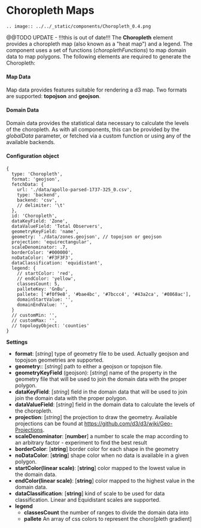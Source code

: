 # Choropleth Maps
```eval_rst
.. image:: ../../_static/components/Choropleth_0.4.png
```

@@TODO UPDATE - !!!this is out of date!!!
The **Choropleth** element provides a choropleth map (also known as a "heat map") and a legend. The component uses a set of functions (*choroplethFunctions*) to map domain data to map polygons. The following elements are required to generate the Choropleth:

#### Map Data
Map data provides features suitable for rendering a d3 map. Two formats are supported: **topojson** and **geojson**. 

#### Domain Data
Domain data provides the statistical data necessary to calculate the levels of the choropleth. As with all components, this can be provided by the *globalData* parameter, or fetched via a custom function or using any of the available backends.

#### Configuration object
```
{
  type: 'Choropleth',
  format: 'geojson',
  fetchData: {
    url: './data/apollo-parsed-1737-325_0.csv',
    type: 'backend',
    backend: 'csv',
    // delimiter: '\t'
  },
  id: 'Choropleth',
  dataKeyField: 'Zone',
  dataValueField: 'Total Observers',
  geometryKeyField: 'name',
  geometry: './data/zones.geojson', // topojson or geojson
  projection: 'equirectangular', 
  scaleDenominator: .7,
  borderColor: '#000000',
  noDataColor: '#F3F3F3',
  dataClassification: 'equidistant',
  legend: {
    // startColor: 'red',
    // endColor: 'yellow',          
    classesCount: 5,
    palleteKey: 'GnBu',
    pallete: ['#f0f9e8', '#bae4bc', '#7bccc4', '#43a2ca', '#0868ac'],
    domainStartValue: '',
    domainEndValue: '',
  }
  // customMin: '',
  // customMax: '',
  // topologyObject: 'counties'
}
```
**Settings**
* **format**: [_string_] type of geometry file to be used. Actually geojson and topojson geometries are supported.
* **geometry:**: [_string_] path to either a geojson or topojson file.
* **geometryKeyField** (geojson): [_string_] name of the property in the geometry file that will be used to join the domain data with the proper polygon.
* **dataKeyField**: [_string_] field in the domain data that will be used to join join the domain data with the proper polygon.
* **dataValueField**: [_string_] field in the domain data to calculate the levels of the choropleth.
* **projection**: [_string_] the projection to draw the geometry. Available projections can be found at https://github.com/d3/d3/wiki/Geo-Projections. 
* **scaleDenominator**: [__number__] a number to scale the map according to an arbitrary factor - experiment to find the best result
* **borderColor**: [__string__] border color for each shape in the geometry
* **noDataColor**: [__string__] shape color when no data is available in a given polygon.
* **startColor(linear scale)**: [__string__] color mapped to the lowest value in the domain data.
* **endColor(linear scale)**: [__string__] color mapped to the highest value in the domain data.
* **dataClassification**: [__string__] kind of scale to be used for data classification. Linear and Equidistant scales are supported.
* **legend**
    * **classesCount** the number of ranges to divide the domain data into
    * **pallete** An array of css colors to represent the choro[pleth gradient]

